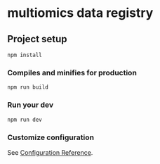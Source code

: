 # multiomics data registry

## Project setup
```
npm install
```

### Compiles and minifies for production
```
npm run build
```

### Run your dev
```
npm run dev
```

### Customize configuration
See [Configuration Reference](https://cli.vuejs.org/config/).
